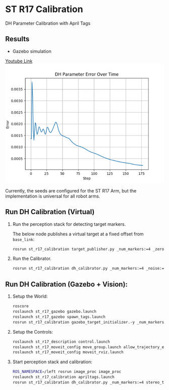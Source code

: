 # ST R17 Calibration

DH Parameter Calibration with April Tags

## Results

- Gazebo simulation

[Youtube Link](https://youtu.be/T6hWMyOZmXE)
![gz\_dh\_err](figs/gz_dh_err.png)


Currently, the seeds are configured for the ST R17 Arm, but the implementation is universal for all robot arms.

## Run DH Calibration (Virtual)

1. Run the perception stack for detecting target markers.

    The below node publishes a virtual target at a fixed offset from `base_link`:
    
    ```bash
    rosrun st_r17_calibration target_publisher.py _num_markers:=4 _zero:=false _rate:=100
    ```

2. Run the Calibrator.
    ```bash
    rosrun st_r17_calibration dh_calibrator.py _num_markers:=4 _noise:=False
    ```

## Run DH Calibration (Gazebo + Vision):

1. Setup the World:

    ```bash
    roscore
    roslaunch st_r17_gazebo gazebo.launch
    roslaunch st_r17_gazebo spawn_tags.launch
    rosrun st_r17_calibration gazebo_target_initializer.-y _num_markers:=4 tag_size:=0.5
    ```

2. Setup the Controls:

    ```bash
    roslaunch st_r17_description control.launch
    roslaunch st_r17_moveit_config move_group.launch allow_trajectory_execution:=true fake_execution:=false info:=true debug:=false
    roslaunch st_r17_moveit_config moveit_rviz.launch
    ```

3. Start perception stack and calibration:

    ```bash
    ROS_NAMESPACE=/left rosrun image_proc image_proc
    roslaunch st_r17_calibration apriltags.launch
    rosrun st_r17_calibration dh_calibrator.py _num_markers:=4 stereo_to_target:=/tag_detections
    ```
